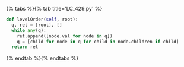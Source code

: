 {% tabs %}{% tab title='LC_429.py' %}

```py
def levelOrder(self, root):
  q, ret = [root], []
  while any(q):
    ret.append([node.val for node in q])
    q = [child for node in q for child in node.children if child]
  return ret
```

{% endtab %}{% endtabs %}
